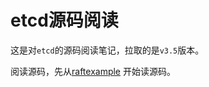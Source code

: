 # etcd源码阅读

这是对`etcd`的源码阅读笔记，拉取的是`v3.5`版本。

阅读源码，先从[raftexample](https://github.com/CcoWzh/readSourceCode/tree/master/etcd/contrib/raftexample) 开始读源码。

